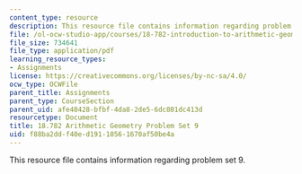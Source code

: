 ```yaml
---
content_type: resource
description: This resource file contains information regarding problem set 9.
file: /ol-ocw-studio-app/courses/18-782-introduction-to-arithmetic-geometry-fall-2013/f88ba2ddf40ed19110561670af50be4a_MIT18_782F13_pset9.pdf
file_size: 734641
file_type: application/pdf
learning_resource_types:
- Assignments
license: https://creativecommons.org/licenses/by-nc-sa/4.0/
ocw_type: OCWFile
parent_title: Assignments
parent_type: CourseSection
parent_uid: afe48428-bfbf-4da8-2de5-6dc801dc413d
resourcetype: Document
title: 18.782 Arithmetic Geometry Problem Set 9
uid: f88ba2dd-f40e-d191-1056-1670af50be4a
---
```

This resource file contains information regarding problem set 9.